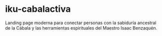 # iku-cabalactiva
Landing page moderna para conectar personas con la sabiduría ancestral de la Cábala y las herramientas espirituales del Maestro Isaac Benzaquén.
